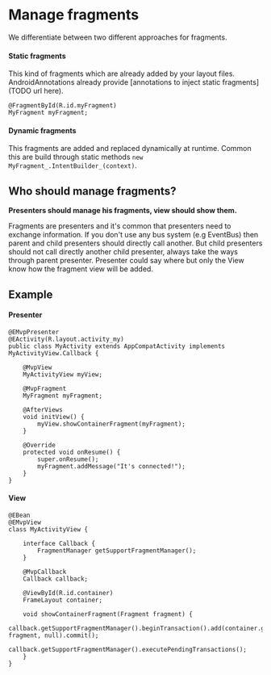 # Manage fragments

We differentiate between two different approaches for fragments.

#### Static fragments 

This kind of fragments which are already added by your layout files.
AndroidAnnotations already provide [annotations to inject static fragments](TODO url here).

    @FragmentById(R.id.myFragment)
    MyFragment myFragment;

#### Dynamic fragments 

This fragments are added and replaced dynamically at runtime.
Common this are build through static methods `new MyFragment_.IntentBuilder_(context)`.

## Who should manage fragments?

**Presenters should manage his fragments, view should show them.**
 
Fragments are presenters and it's common that presenters need to exchange information. 
If you don't use any bus system (e.g EventBus) then parent and child presenters should directly call another.
But child presenters should not call directly another child presenter, always take the ways through parent presenter.
Presenter could say where but only the View know how the fragment view will be added.

## Example

#### Presenter

    @EMvpPresenter
    @EActivity(R.layout.activity_my)
    public class MyActivity extends AppCompatActivity implements MyActivityView.Callback {
    
        @MvpView
        MyActivityView myView;
    
        @MvpFragment
        MyFragment myFragment;
    
        @AfterViews
        void initView() {
            myView.showContainerFragment(myFragment);
        }
    
        @Override
        protected void onResume() {
            super.onResume();
            myFragment.addMessage("It's connected!");
        }
    }

#### View

    @EBean
    @EMvpView
    class MyActivityView {
    
        interface Callback {
            FragmentManager getSupportFragmentManager();
        }
    
        @MvpCallback
        Callback callback;
    
        @ViewById(R.id.container)
        FrameLayout container;
    
        void showContainerFragment(Fragment fragment) {
            callback.getSupportFragmentManager().beginTransaction().add(container.getId(), fragment, null).commit();
            callback.getSupportFragmentManager().executePendingTransactions();
        }
    }
